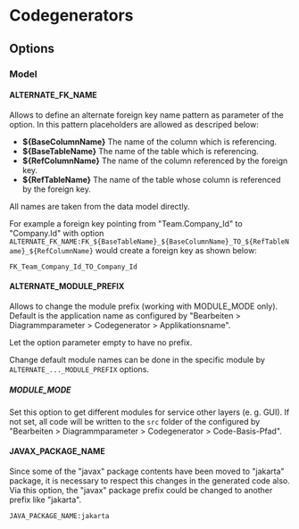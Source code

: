 # Codegenerators

## Options

### Model

#### ALTERNATE_FK_NAME

Allows to define an alternate foreign key name pattern as parameter of the option.
In this pattern placeholders are allowed as descriped below:

* **${BaseColumnName}** The name of the column which is referencing.
* **${BaseTableName}** The name of the table which is referencing.
* **${RefColumnName}** The name of the column referenced by the foreign key.
* **${RefTableName}** The name of the table whose column is referenced by the foreign key.

All names are taken from the data model directly.

For example a foreign key pointing from "Team.Company_Id" to "Company.Id" with option
```ALTERNATE_FK_NAME:FK_${BaseTableName}_${BaseColumnName}_TO_${RefTableName}_${RefColumnName}``` would create 
a foreign key as shown below:

```
FK_Team_Company_Id_TO_Company_Id
```

#### ALTERNATE_MODULE_PREFIX

Allows to change the module prefix (working with MODULE_MODE only). Default is the application name as configured by 
"Bearbeiten > Diagrammparameter > Codegenerator > Applikationsname".

Let the option parameter empty to have no prefix.

Change default module names can be done in the specific module by ``ALTERNATE_..._MODULE_PREFIX`` options.


##### MODULE_MODE

Set this option to get different modules for service other layers (e. g. GUI). If not set, all code will be written to
the ``src`` folder of the configured by "Bearbeiten > Diagrammparameter > Codegenerator > Code-Basis-Pfad".


#### JAVAX_PACKAGE_NAME

Since some of the "javax" package contents have been moved to "jakarta" package, it is necessary to respect this changes 
in the generated code also. Via this option, the "javax" package prefix could be changed to another prefix
like "jakarta".

```JAVA_PACKAGE_NAME:jakarta```
